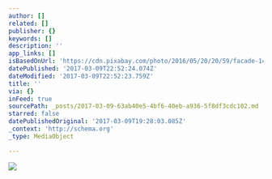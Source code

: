 ```yaml
---
author: []
related: []
publisher: {}
keywords: []
description: ''
app_links: []
isBasedOnUrl: 'https://cdn.pixabay.com/photo/2016/05/20/20/59/facade-1405956_960_720.jpg'
datePublished: '2017-03-09T22:52:24.074Z'
dateModified: '2017-03-09T22:52:23.759Z'
title: ''
via: {}
inFeed: true
sourcePath: _posts/2017-03-09-63ab40e5-4bf6-40eb-a936-5f8df3cdc102.md
starred: false
datePublishedOriginal: '2017-03-09T19:28:03.085Z'
_context: 'http://schema.org'
_type: MediaObject

---
```

![](https://imgflo.herokuapp.com/graph/2b2431f8e7ba7b0/2ed8f80419f9e4d4c41f5acc2243eac2/noop.jpg?input=https%3A%2F%2Fcdn.pixabay.com%2Fphoto%2F2016%2F05%2F20%2F20%2F59%2Ffacade-1405956_960_720.jpg)